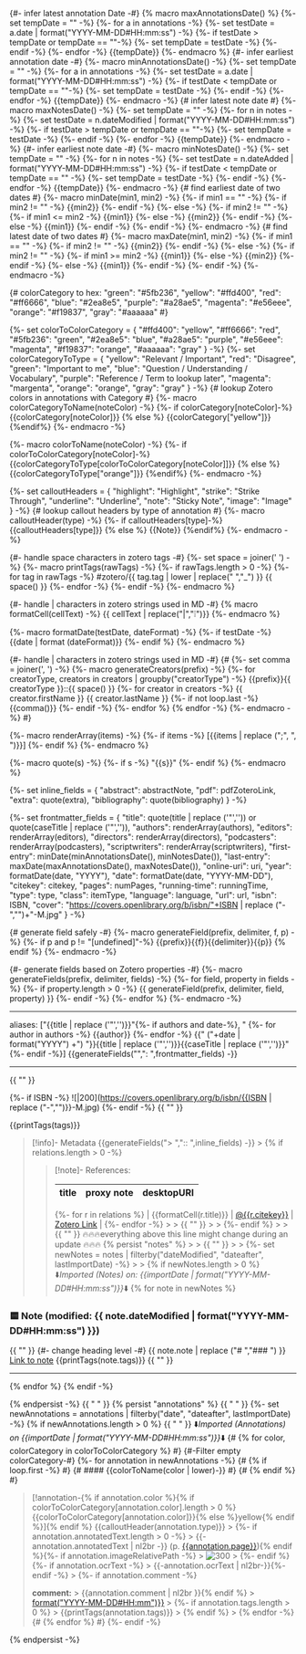 {#- infer latest annotation Date -#}
{% macro maxAnnotationsDate() %}
{%- set tempDate = "" -%}
{%- for a in annotations -%}
{%- set testDate = a.date | format("YYYY-MM-DD#HH:mm:ss") -%}
{%- if testDate > tempDate or tempDate == ""-%}
{%- set tempDate = testDate -%}
{%- endif -%}
{%- endfor -%}
{{tempDate}}
{%- endmacro %}
{#- infer earliest annotation date -#}
{%- macro minAnnotationsDate() -%}
{%- set tempDate = "" -%}
{%- for a in annotations -%}
{%- set testDate = a.date | format("YYYY-MM-DD#HH:mm:ss") -%}
{%- if testDate < tempDate or tempDate == ""-%}
{%- set tempDate = testDate -%}
{%- endif -%}
{%- endfor -%}
{{tempDate}}
{%- endmacro -%}
{# infer latest note date #}
{%- macro maxNotesDate() -%}
{%- set tempDate = "" -%}
{%- for n in notes -%}
{%- set testDate = n.dateModified | format("YYYY-MM-DD#HH:mm:ss") -%}
{%- if testDate > tempDate or tempDate == ""-%}
{%- set tempDate = testDate -%}
{%- endif -%}
{%- endfor -%}
{{tempDate}}
{%- endmacro -%}
{#- infer earliest note date -#}
{%- macro minNotesDate() -%}
{%- set tempDate = "" -%}
{%- for n in notes -%}
{%- set testDate = n.dateAdded | format("YYYY-MM-DD#HH:mm:ss") -%}
{%- if testDate < tempDate or tempDate == "" -%}
{%- set tempDate = testDate -%}
{%- endif -%}
{%- endfor -%}
{{tempDate}}
{%- endmacro -%}
{# find earliest date of two dates #}
{%- macro minDate(min1, min2) -%}
{%- if min1 == "" -%}
{%- if min2 != "" -%}
{{min2}}
{%- endif -%}
{%- else -%}
{%- if min2 != "" -%}
{%- if min1 <= min2 -%}
{{min1}}
{%- else -%}
{{min2}}
{%- endif -%}
{%- else -%}
{{min1}}
{%- endif -%}
{%- endif -%}
{%- endmacro -%}
{# find latest date of two dates #}
{%- macro maxDate(min1, min2) -%}
{%- if min1 == "" -%}
{%- if min2 != "" -%}
{{min2}}
{%- endif -%}
{%- else -%}
{%- if min2 != "" -%}
{%- if min1 >= min2 -%}
{{min1}}
{%- else -%}
{{min2}}
{%- endif -%}
{%- else -%}
{{min1}}
{%- endif -%}
{%- endif -%}
{%- endmacro -%}

{# colorCategory to hex:
"green": "#5fb236",
"yellow": "#ffd400",
"red": "#ff6666",
"blue": "#2ea8e5",
"purple": "#a28ae5",
"magenta": "#e56eee",
"orange": "#f19837",
"gray": "#aaaaaa"
#}

{%- set colorToColorCategory = {
"#ffd400": "yellow",
"#ff6666": "red",
"#5fb236": "green",
"#2ea8e5": "blue",
"#a28ae5": "purple",
"#e56eee": "magenta",
"#f19837": "orange",
"#aaaaaa": "gray"
}
-%}
{%- set colorCategoryToType = {
"yellow": "Relevant / Important",
"red": "Disagree",
"green": "Important to me",
"blue": "Question / Understanding / Vocabulary",
"purple": "Reference / Term to lookup later",
"magenta": "margenta",
"orange": "orange",
"gray": "gray"
}
-%}
{# lookup Zotero colors in annotations with Category #}
{%- macro colorCategoryToName(noteColor) -%}
{%- if colorCategory[noteColor]-%}
{{colorCategory[noteColor]}}
{% else %}
{{colorCategory["yellow"]}}
{%endif%}
{%- endmacro -%}

{%- macro colorToName(noteColor) -%}
{%- if colorToColorCategory[noteColor]-%}
{{colorCategoryToType[colorToColorCategory[noteColor]]}}
{% else %}
{{colorCategoryToType["orange"]}}
{%endif%}
{%- endmacro -%}

{%- set calloutHeaders = {
"highlight": "Highlight",
"strike": "Strike Through",
"underline": "Underline",
"note": "Sticky Note",
"image": "Image"
}
-%}
{# lookup callout headers by type of annotation #}
{%- macro calloutHeader(type) -%}
{%- if calloutHeaders[type]-%}
{{calloutHeaders[type]}}
{% else %}
{{Note}}
{%endif%}
{%- endmacro -%}

{#- handle space characters in zotero tags -#}
{%- set space = joiner(' ') -%}
{%- macro printTags(rawTags) -%}
{%- if rawTags.length > 0 -%}
{%- for tag in rawTags -%}
#zotero/{{ tag.tag | lower | replace(" ","_") }} {{ space() }}
{%- endfor -%}
{%- endif -%}
{%- endmacro %}

{#- handle | characters in zotero strings used in MD -#}
{% macro formatCell(cellText) -%}
{{ cellText | replace("|","❕")}}
{%- endmacro %}

{%- macro formatDate(testDate, dateFormat) -%}
{%- if testDate -%}
{{date | format (dateFormat)}}
{%- endif %}
{%- endmacro %}

{#- handle | characters in zotero strings used in MD -#}
{# {%- set comma = joiner(', ') -%}
{%- macro generateCreators(prefix) -%}
{%- for creatorType, creators in creators | groupby("creatorType") -%}
{{prefix}}{{ creatorType }}::{{ space() }}
{%- for creator in creators -%}
{{ creator.firstName }} {{ creator.lastName }}
{%- if not loop.last -%}
{{comma()}}
{%- endif -%}
{%- endfor %}
{% endfor -%}
{%- endmacro -%} #}

{%- macro renderArray(items) -%}
{%- if items -%}
[{{items | replace (";", ", ")}}]
{%- endif %}
{%- endmacro %}

{%- macro quote(s) -%}
{%- if s -%}
"{{s}}"
{%- endif %}
{%- endmacro %}

{%- set inline_fields = {
"abstract": abstractNote,
"pdf": pdfZoteroLink,
"extra": quote(extra),
"bibliography": quote(bibliography)
}
-%}

{%- set frontmatter_fields = {
"title": quote(title | replace ('"','')) or quote(caseTitle |  replace ('"','')),
"authors": renderArray(authors),
"editors": renderArray(editors),
"directors": renderArray(directors),
"podcasters": renderArray(podcasters),
"scriptwriters": renderArray(scriptwriters),
"first-entry": minDate(minAnnotationsDate(), minNotesDate()),
"last-entry": maxDate(maxAnnotationsDate(), maxNotesDate()),
"online-uri": uri,
"year": formatDate(date, "YYYY"),
"date": formatDate(date, "YYYY-MM-DD"),
"citekey": citekey,
"pages": numPages,
"running-time": runningTime,
"type": type,
"class": itemType,
"language": language,
"url": url,
"isbn": ISBN,
"cover": "https://covers.openlibrary.org/b/isbn/"+ISBN | replace ("-","")+"-M.jpg"
}
-%}

{# generate field safely -#}
{%- macro generateField(prefix, delimiter, f, p) -%}
{%- if p and p != "[undefined]"-%}
{{prefix}}{{f}}{{delimiter}}{{p}}
{% endif %}
{%- endmacro -%}

{#- generate fields based on Zotero properties -#}
{%- macro generateFields(prefix, delimiter, fields) -%}
{%- for field, property in fields -%}
{%- if property.length > 0 -%}
{{ generateField(prefix, delimiter, field, property) }}
{%- endif -%}
{%- endfor %}
{%- endmacro -%}

---

aliases: ["{{title | replace ('"','')}}"{%- if authors and date-%}, "
{%- for author in authors -%}
{{author}}
{%- endfor -%}
{{" ("+date | format("YYYY") +") "}}{{title | replace ('"','')}}{{caseTitle | replace ('"','')}}"{%- endif -%}]
{{generateFields("",": ",frontmatter_fields) -}}

---

{{ "" }}

{%- if ISBN -%}
![|200](https://covers.openlibrary.org/b/isbn/{{ISBN | replace ("-","")}}-M.jpg)
{%- endif -%}
{{ "" }}

{{printTags(tags)}}

> [!info]- Metadata
> {{generateFields("> ",":: ",inline_fields) -}} > {% if relations.length > 0 -%}
>
> > [!note]- References:
> >
> > | title | proxy note | desktopURI |
> > | ----- | ---------- | ---------- |
> >
> > {%- for r in relations %}
> > | {{formatCell(r.title)}} | [@{{r.citekey}}](@{{r.citekey}}) | [Zotero Link]({{r.desktopURI}}) |
> > {%- endfor -%} > > {{ "" }} > > {%- endif %} > > {{ "" }}
> > 🔥🔥🔥everything above this line might change during an update 🔥🔥🔥
> > {% persist "notes" %} > > {{ "" }} > > {%- set newNotes = notes | filterby("dateModified", "dateafter", lastImportDate) -%} > > {% if newNotes.length > 0 %}
> > ⬇️*Imported (Notes) on: {{importDate | format("YYYY-MM-DD#HH:mm:ss")}}*⬇️
> > {% for note in newNotes %}

### 🟨 Note (modified: {{ note.dateModified | format("YYYY-MM-DD#HH:mm:ss") }})

{{ "" }}
{#- change heading level -#}
{{ note.note | replace ("# ","### ") }}
[Link to note](zotero://select/library/items/{{note.key}})
{{printTags(note.tags)}}
{{ "" }}

---

{% endfor %}
{% endif -%}

{% endpersist -%}
{{ " " }}
{% persist "annotations" %}
{{ " " }}
{%- set newAnnotations = annotations | filterby("date", "dateafter", lastImportDate) -%}
{% if newAnnotations.length > 0 %}
{{ " " }}
⬇️*Imported (Annotations) on {{importDate | format("YYYY-MM-DD#HH:mm:ss")}}*⬇️
{# {% for color, colorCategory in colorToColorCategory %} #}
{#-Filter empty colorCategory-#}
{%- for annotation in newAnnotations -%}
{# {% if loop.first -%} #}
{# #### {{colorToName(color | lower)-}} #}
{# {% endif %} #}

> [!annotation-{% if annotation.color %}{% if colorToColorCategory[annotation.color].length > 0 %}{{colorToColorCategory[annotation.color]}}{% else %}yellow{% endif %}]{% endif %} {{calloutHeader(annotation.type)}} > {%- if annotation.annotatedText.length > 0 -%} > {{-annotation.annotatedText | nl2br -}} (p. [{{annotation.page}}](zotero://open-pdf/library/items/{{annotation.attachment.itemKey}}?page={{annotation.page}}&annotation={{annotation.id}})){% endif %}{%- if annotation.imageRelativePath -%} > ![300]({{annotation.imageRelativePath}}) > {%- endif %}{%- if annotation.ocrText -%} > {{-annotation.ocrText | nl2br-}}{%- endif -%} > {%- if annotation.comment -%}
>
> **comment:** > {{annotation.comment | nl2br }}{% endif %} > [format("YYYY-MM-DD#HH:mm")}}]({{annotation.date) > {%- if annotation.tags.length > 0 %} > {{printTags(annotation.tags)}} > {% endif %} > {% endfor -%}
> {# {% endfor %} #}
> {%- endif -%}

{% endpersist -%}
